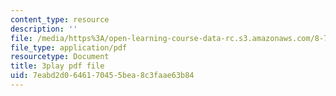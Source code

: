 ```yaml
---
content_type: resource
description: ''
file: /media/https%3A/open-learning-course-data-rc.s3.amazonaws.com/8-701-introduction-to-nuclear-and-particle-physics-fall-2020/7eabd2d0646170455bea8c3faae63b84_B53W30-GJ10.pdf
file_type: application/pdf
resourcetype: Document
title: 3play pdf file
uid: 7eabd2d0-6461-7045-5bea-8c3faae63b84
---
```

